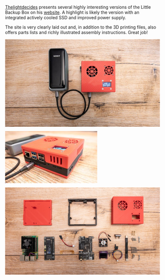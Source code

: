 
[Thelightdecides](https://github.com/thelightdecides) presents several highly interesting versions of the Little Backup Box on his [website](https://www.thelightdecides.com/travel-photography-blog/little-backup-box-simple-reliable-backup). A highlight is likely the version with an integrated actively cooled SSD and improved power supply.

The site is very clearly laid out and, in addition to the 3D printing files, also offers parts lists and richly illustrated assembly instructions. Great job!

<img src="https://github.com/outdoorbits/case-for-little-backup-box/blob/main/Raspberry_Pi_5_SSD/images/little_backup_box_raspberry_finished_top.jpg"  align="left" title="Housing for Raspberry Pi 5, SSD included"><BR CLEAR="all">

<img src="https://github.com/outdoorbits/case-for-little-backup-box/blob/main/Raspberry_Pi_5_SSD/images/little_backup_box_raspberry_finished.jpg"  align="left" title="Housing for Raspberry Pi 5, SSD included"><BR CLEAR="all">

<img src="https://github.com/outdoorbits/case-for-little-backup-box/blob/main/Raspberry_Pi_5_SSD/images/little_backup_box_raspberry_parts.jpg"  align="left" title="Housing for Raspberry Pi 5, SSD included"><BR CLEAR="all">
